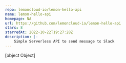 ```yaml
---
repo: lemoncloud-io/lemon-hello-api
name: lemon-hello-api
homepage: NA
url: https://github.com/lemoncloud-io/lemon-hello-api
stars: 8
starredAt: 2022-10-22T19:27:28Z
description: |-
    Simple Serverless API to send message to Slack
---
```


[object Object]
